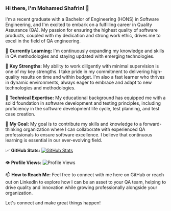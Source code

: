 ### Hi there, I'm Mohamed Shafrin! 👋

I'm a recent graduate with a Bachelor of Engineering (HONS) in Software Engineering, and I'm excited to embark on a fulfilling career in Quality Assurance (QA). My passion for ensuring the highest quality of software products, coupled with my dedication and strong work ethic, drives me to excel in the field of QA engineering.

🌱 **Currently Learning:** I'm continuously expanding my knowledge and skills in QA methodologies and staying updated with emerging technologies.

💼 **Key Strengths:** My ability to work diligently with minimal supervision is one of my key strengths. I take pride in my commitment to delivering high-quality results on time and within budget. I'm also a fast learner who thrives in dynamic environments, always eager to embrace and adapt to new technologies and methodologies.

🔬 **Technical Expertise:** My educational background has equipped me with a solid foundation in software development and testing principles, including proficiency in the software development life cycle, test planning, and test case creation.

🚀 **My Goal:** My goal is to contribute my skills and knowledge to a forward-thinking organization where I can collaborate with experienced QA professionals to ensure software excellence. I believe that continuous learning is essential in our ever-evolving field.

📈 **GitHub Stats:**
[![GitHub Stats](https://github-readme-stats.vercel.app/api?username=mohamedshafrin123&show_icons=true&theme=dark)](https://github.com/mohamedshafrin123)

👁️ **Profile Views:**
![Profile Views](https://komarev.com/ghpvc/?username=mohamedshafrin123)

📫 **How to Reach Me:** Feel free to connect with me here on GitHub or reach out on LinkedIn to explore how I can be an asset to your QA team, helping to drive quality and innovation while growing professionally alongside your organization.

Let's connect and make great things happen!
